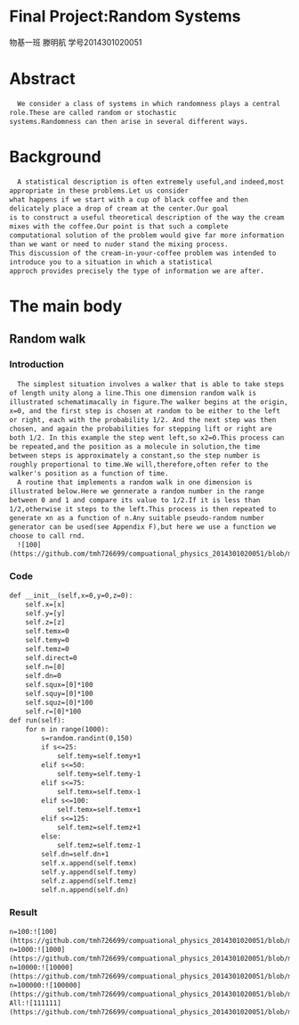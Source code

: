 # Final Project:Random Systems
  物基一班 滕明航 学号2014301020051
  
# Abstract
      We consider a class of systems in which randomness plays a central role.These are called random or stochastic 
    systems.Randomness can then arise in several different ways.
# Background
      A statistical description is often extremely useful,and indeed,most appropriate in these problems.Let us consider 
    what happens if we start with a cup of black coffee and then delicately place a drop of cream at the center.Our goal
    is to construct a useful theoretical description of the way the cream mixes with the coffee.Our point is that such a complete
    computational solution of the problem would give far more information than we want or need to nuder stand the mixing process.
    This discussion of the cream-in-your-coffee problem was intended to introduce you to a situation in which a statistical 
    approch provides precisely the type of information we are after.
# The main body
## Random walk
### Introduction
      The simplest situation involves a walker that is able to take steps of length unity along a line.This one dimension random walk is illustrated schematimacally in figure.The walker begins at the origin, x=0, and the first step is chosen at random to be either to the left or right, each with the probability 1/2. And the next step was then chosen, and again the probabilities for stepping lift or right are both 1/2. In this example the step went left,so x2=0.This process can be repeated,and the position as a molecule in solution,the time between steps is approximately a constant,so the step number is roughly proportional to time.We will,therefore,often refer to the walker's position as a function of time.
      A routine that implements a random walk in one dimension is illustrated below.Here we gennerate a random number in the range between 0 and 1 and compare its value to 1/2.If it is less than 1/2,otherwise it steps to the left.This process is then repeated to generate xn as a function of n.Any suitable pseudo-random number generator can be used(see Appendix F),but here we use a function we choose to call rnd.
      ![100](https://github.com/tmh726699/compuational_physics_2014301020051/blob/master/rdw.jpg)
### Code
    def __init__(self,x=0,y=0,z=0):
        self.x=[x]
        self.y=[y]
        self.z=[z]
        self.temx=0
        self.temy=0
        self.temz=0
        self.direct=0
        self.n=[0]
        self.dn=0
        self.squx=[0]*100
        self.squy=[0]*100
        self.squz=[0]*100
        self.r=[0]*100
    def run(self):
        for n in range(1000):
            s=random.randint(0,150)
            if s<=25:
                self.temy=self.temy+1
            elif s<=50:
                self.temy=self.temy-1
            elif s<=75:
                self.temx=self.temx-1
            elif s<=100:
                self.temx=self.temx+1
            elif s<=125:
                self.temz=self.temz+1
            else:
                self.temz=self.temz-1
            self.dn=self.dn+1
            self.x.append(self.temx)
            self.y.append(self.temy)
            self.z.append(self.temz)
            self.n.append(self.dn)
### Result
    n=100:![100](https://github.com/tmh726699/compuational_physics_2014301020051/blob/master/n100.png)
    n=1000:![1000](https://github.com/tmh726699/compuational_physics_2014301020051/blob/master/n1000.png)
    n=10000:![10000](https://github.com/tmh726699/compuational_physics_2014301020051/blob/master/n10000.png)
    n=100000:![100000](https://github.com/tmh726699/compuational_physics_2014301020051/blob/master/n100000.png)
    All:![111111](https://github.com/tmh726699/compuational_physics_2014301020051/blob/master/n111111.png)
